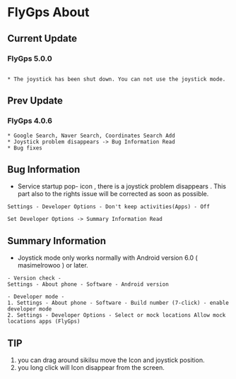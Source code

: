# FlyGps About

## Current Update		
### FlyGps 5.0.0
```		

* The joystick has been shut down. You can not use the joystick mode.

```

## Prev Update		
### FlyGps 4.0.6
```		
* Google Search, Naver Search, Coordinates Search Add		
* Joystick problem disappears -> Bug Information Read
* Bug fixes		
```

## Bug Information
* Service startup pop- icon , there is a joystick problem disappears . This part also to the rights issue will be corrected as soon as possible.
```
Settings - Developer Options - Don't keep activities(Apps) - Off 

Set Developer Options -> Summary Information Read
```

## Summary Information
* Joystick mode only works normally with Android version 6.0 ( masimelrowoo ) or later.
```
- Version check -
Settings - About phone - Software - Android version

- Developer mode -
1. Settings - About phone - Software - Build number (7-click) - enable developer mode
2. Settings - Developer Options - Select or mock locations Allow mock locations apps (FlyGps)
```

## TIP
1. you can drag around sikilsu move the Icon and joystick position.
2. you long click will Icon disappear from the screen.
